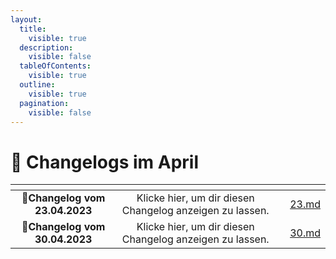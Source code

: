 ```yaml
---
layout:
  title:
    visible: true
  description:
    visible: false
  tableOfContents:
    visible: true
  outline:
    visible: true
  pagination:
    visible: false
---
```


# 📅 Changelogs im April

<table data-card-size="large" data-view="cards"><thead><tr><th align="center"></th><th align="center"></th><th></th><th data-hidden data-card-target data-type="content-ref"></th></tr></thead><tbody><tr><td align="center">📝<strong>Changelog vom 23.04.2023</strong></td><td align="center">Klicke hier, um dir diesen Changelog anzeigen zu lassen.</td><td></td><td><a href="23.md">23.md</a></td></tr><tr><td align="center">📝<strong>Changelog vom 30.04.2023</strong></td><td align="center">Klicke hier, um dir diesen Changelog anzeigen zu lassen.</td><td></td><td><a href="30.md">30.md</a></td></tr></tbody></table>
